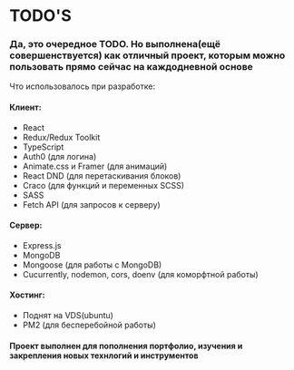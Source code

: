 # TODO'S
### Да, это очередное TODO. Но выполнена(ещё совершенствуется) как отличный проект, которым можно пользовать прямо сейчас на каждодневной основе
Что использовалось при разработке: 
#### Клиент:
- React
- Redux/Redux Toolkit
- TypeScript
- Auth0 (для логина)
- Animate.css и Framer (для анимаций)
- React DND (для перетаскивания блоков)
- Craco (для функций и переменных SCSS)
- SASS
- Fetch API (для запросов к серверу)  
#### Сервер:
- Express.js
- MongoDB
- Mongoose (для работы с MongoDB)
- Cucurrently, nodemon, cors, doenv (для коморфтной работы)

#### Хостинг:
- Поднят на VDS(ubuntu)
- PM2 (для бесперебойной работы)
#### Проект выполнен для пополнения портфолио, изучения и закрепления новых технлогий и инструментов
